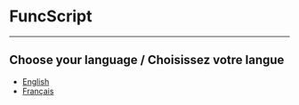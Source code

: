# FuncScript

---

## Choose your language / Choisissez votre langue

- [English](README-EN.md)
- [Français](README-FR.md)
